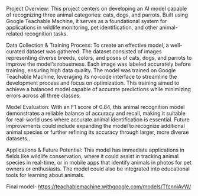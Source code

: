 Project Overview: 
                 This project centers on developing an AI model capable of recognizing three animal categories: cats, dogs, and parrots. Built using Google Teachable Machine, it serves as a foundational system for applications in wildlife 
                 monitoring, pet identification, and other animal-related recognition tasks.

Data Collection & Training Process:
                                   To create an effective model, a well-curated dataset was gathered. The dataset consisted of images representing diverse breeds, colors, and poses of cats, dogs, and parrots to improve the model's 
                                   robustness. Each image was labeled accurately before training, ensuring high data quality. The model was trained on Google Teachable Machine, leveraging its no-code interface to streamline the development 
                                   process and focus on optimization. This training aimed to achieve a balanced model capable of accurate predictions while minimizing errors across all three classes.

Model Evaluation:
                 With an F1 score of 0.84, this animal recognition model demonstrates a reliable balance of accuracy and recall, making it suitable for real-world uses where accurate animal identification is essential. Future improvements 
                 could include expanding the model to recognize additional animal species or further refining its accuracy through larger, more diverse datasets..

Applications & Future Potential:
                                This model has immediate applications in fields like wildlife conservation, where it could assist in tracking animal species in real-time, or in mobile apps that identify animals in photos for pet owners or 
                                enthusiasts. The model could also be integrated into educational tools for learning about animals.

Final model- https://teachablemachine.withgoogle.com/models/TfcnniAvW/
